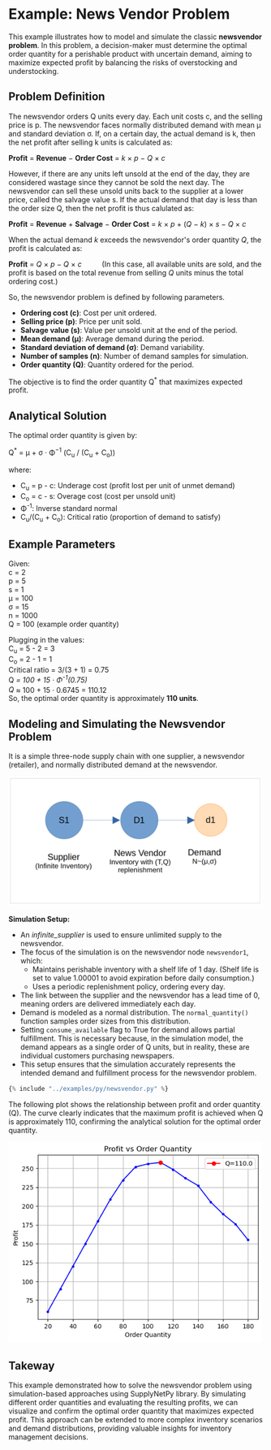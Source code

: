 <style>
    img{
        width:500px;
    }
</style>

# Example: News Vendor Problem

This example illustrates how to model and simulate the classic **newsvendor problem**. In this problem, a decision-maker must determine the optimal order quantity for a perishable product with uncertain demand, aiming to maximize expected profit by balancing the risks of overstocking and understocking. 

## Problem Definition

The newsvendor orders Q units every day. Each unit costs c, and the selling price is p. The newsvendor faces normally distributed demand with mean &mu; and standard deviation &sigma;. If, on a certain day, the actual demand is k, then the net profit after selling k units is calculated as:

<span>
    <strong>Profit</strong> = <strong>Revenue</strong> &minus; <strong>Order Cost</strong> = <em>k</em> &times; <em>p</em> &minus; <em>Q</em> &times; <em>c</em>
</span>

However, if there are any units left unsold at the end of the day, they are considered wastage since they cannot be sold the next day. The newsvendor can sell these unsold units back to the supplier at a lower price, called the salvage value s. If the actual demand that day is less than the order size Q, then the net profit is thus calulated as:

<span>
    <strong>Profit</strong> = <strong>Revenue</strong> + <strong>Salvage</strong> &minus; <strong>Order Cost</strong> = <em>k</em> &times; <em>p</em> + (<em>Q</em> &minus; <em>k</em>) &times; <em>s</em> &minus; <em>Q</em> &times; <em>c</em>
</span>

When the actual demand <em>k</em> exceeds the newsvendor's order quantity <em>Q</em>, the profit is calculated as:

<span>
    <strong>Profit</strong> = <em>Q</em> &times; <em>p</em> &minus; <em>Q</em> &times; <em>c</em>
</span> 
&emsp; &emsp; (In this case, all available units are sold, and the profit is based on the total revenue from selling <em>Q</em> units minus the total ordering cost.)

So, the newsvendor problem is defined by following parameters.

- **Ordering cost (c)**: Cost per unit ordered.
- **Selling price (p)**: Price per unit sold.
- **Salvage value (s)**: Value per unsold unit at the end of the period.
- **Mean demand (&mu;)**: Average demand during the period.
- **Standard deviation of demand (&sigma;)**: Demand variability.
- **Number of samples (n)**: Number of demand samples for simulation.
- **Order quantity (Q)**: Quantity ordered for the period.

The objective is to find the order quantity Q<sup>*</sup> that maximizes expected profit.

## Analytical Solution

The optimal order quantity is given by:

<span>
    Q<sup>*</sup> = &mu; + &sigma; &middot; &Phi;<sup>&minus;1</sup>
    (<span style="vertical-align:middle;">C<sub>u</sub> / (C<sub>u</sub> + C<sub>o</sub>)</span>)
</span>

where:

- C<sub>u</sub> = p - c: Underage cost (profit lost per unit of unmet demand)
- C<sub>o</sub> = c - s: Overage cost (cost per unsold unit)
- &Phi;<sup>-1</sup>: Inverse standard normal 
- C<sub>u</sub>/(C<sub>u</sub> + C<sub>o</sub>): Critical ratio (proportion of demand to satisfy)

## Example Parameters

Given:<br>
  c = 2<br>
  p = 5<br>
  s = 1<br>
  &mu; = 100<br>
  &sigma; = 15<br>
  n = 1000<br>
  Q = 100 (example order quantity)<br>

Plugging in the values:<br>
C<sub>u</sub> = 5 - 2 = 3<br>
C<sub>o</sub> = 2 - 1 = 1<br>
Critical ratio = 3/(3 + 1) = 0.75<br>
Q<sup>*</sup> = 100 + 15 &middot; &Phi;<sup>-1</sup>(0.75)<br>
Q<sup>*</sup> &approx; 100 + 15 &middot; 0.6745 = 110.12<br>
So, the optimal order quantity is approximately **110 units**.<br>

## Modeling and Simulating the Newsvendor Problem

It is a simple three-node supply chain with one supplier, a newsvendor (retailer), and normally distributed demand at the newsvendor.

![Newsvendor](newsvendor.png)

**Simulation Setup:**

- An *infinite\_supplier* is used to ensure unlimited supply to the newsvendor.
- The focus of the simulation is on the newsvendor node `newsvendor1`, which:
    - Maintains perishable inventory with a shelf life of 1 day. (Shelf life is set to value 1.00001 to avoid expiration before daily consumption.)
    - Uses a periodic replenishment policy, ordering every day.
- The link between the supplier and the newsvendor has a lead time of 0, meaning orders are delivered immediately each day.
- Demand is modeled as a normal distribution. The `normal_quantity()` function samples order sizes from this distribution.
- Setting `consume_available` flag to True for demand allows partial fulfillment. This is necessary because, in the simulation model, the demand appears as a single order of Q units, but in reality, these are individual customers purchasing newspapers.
- This setup ensures that the simulation accurately represents the intended demand and fulfillment process for the newsvendor problem.



```python
{% include "../examples/py/newsvendor.py" %}
```

The following plot shows the relationship between profit and order quantity (Q). The curve clearly indicates that the maximum profit is achieved when Q is approximately 110, confirming the analytical solution for the optimal order quantity.

![alt text](img_newsvendor_Q.png)


## Takeway

This example demonstrated how to solve the newsvendor problem using simulation-based approaches using SupplyNetPy library. By simulating different order quantities and evaluating the resulting profits, we can visualize and confirm the optimal order quantity that maximizes expected profit. This approach can be extended to more complex inventory scenarios and demand distributions, providing valuable insights for inventory management decisions.
